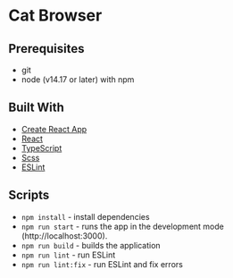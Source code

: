 # Cat Browser

## Prerequisites

- git
- node (v14.17 or later) with npm

## Built With

- [Create React App](https://github.com/facebook/create-react-app)
- [React](https://reactjs.org/)
- [TypeScript](https://www.typescriptlang.org/)
- [Scss](https://sass-lang.com/)
- [ESLint](https://eslint.org/)

## Scripts

- `npm install` - install dependencies
- `npm run start` - runs the app in the development mode (http://localhost:3000).
- `npm run build` - builds the application
- `npm run lint` - run ESLint
- `npm run lint:fix` - run ESLint and fix errors
